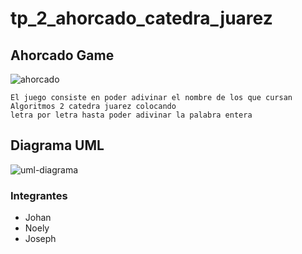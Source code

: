 <h1> tp_2_ahorcado_catedra_juarez </h1>

## Ahorcado Game
![ahorcado](https://i.ytimg.com/vi/gVzauFpblt4/maxresdefault.jpg)

~~~
El juego consiste en poder adivinar el nombre de los que cursan Algoritmos 2 catedra juarez colocando
letra por letra hasta poder adivinar la palabra entera
~~~

## Diagrama UML
![uml-diagrama](https://lh3.googleusercontent.com/Rf_cVOuKbgggudfG98zKg19QiA_Un7KgtlHbqhFV6eif_WrMBM0eOvU1zPpxzeMD0NKsCjDw1YtispTMwqpvwNMv7ieYr2hz62cp6uCN2TYSNEsjKinwbACC-xNAg2Om4I1xqPfn-JEuAZnLeF_0CMaIsI2vmCFrfcukNxwYnO1oRQjWCXy_vfhHJhg-z_UiQpYo9lwBSOZK3whrBCdaBCr6RHvY0kxgG7lbPZU0Y8xIQkPjeLaJfCifyYdFRSzkp4UejU5gzWvpfeh2Pm4BFJhPQLWRdkiulHEbVN6mOWsWnEvfXTzBKh6wb2kgoXPP1V_WDmjPM8TO7JcX2aIpm1_ViZFR-ALZgpvts9Zbt3UzFauD2eHWU65ZaPV22QH6QzOdZpt-k8rwLZKjf0zbXzPNhPsRH_BTOy7tTVej19N0h72j0QIA7HAYm8afeuO9odUF0gqJXRfpWJBwVhq1uzp2kN_SRgSJNu6_YBENpKahCNNvI8YSIiZtxpVra29e74L2AGA-sXzDXMYeDF7uThd9RJe1yD39vn1HEBg8WRr63CPPDalFvgvdbjVYjhPym-Tfleq92YOef83FketvbsNXgwAdO1W54ekDNyF7UXw4ix9JScu0fAma4mpGGYM=w796-h670-no)

### Integrantes
- Johan
- Noely
- Joseph
